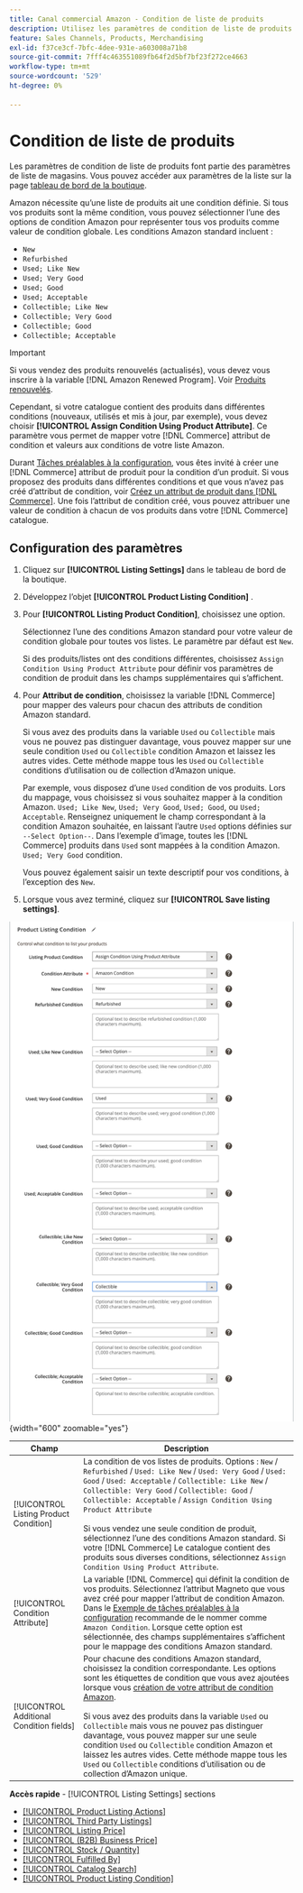 ```yaml
---
title: Canal commercial Amazon - Condition de liste de produits
description: Utilisez les paramètres de condition de liste de produits pour mapper vos produits Commerce à une condition de produit Amazon, telle que "Nouveau" ou "Mise à jour".
feature: Sales Channels, Products, Merchandising
exl-id: f37ce3cf-7bfc-4dee-931e-a603008a71b8
source-git-commit: 7fff4c463551089fb64f2d5bf7bf23f272ce4663
workflow-type: tm+mt
source-wordcount: '529'
ht-degree: 0%

---
```


# Condition de liste de produits

Les paramètres de condition de liste de produits font partie des paramètres de liste de magasins. Vous pouvez accéder aux paramètres de la liste sur la page [tableau de bord de la boutique](./amazon-store-dashboard.md).

Amazon nécessite qu’une liste de produits ait une condition définie. Si tous vos produits sont la même condition, vous pouvez sélectionner l’une des options de condition Amazon pour représenter tous vos produits comme valeur de condition globale. Les conditions Amazon standard incluent :

- `New`
- `Refurbished`
- `Used; Like New`
- `Used; Very Good`
- `Used; Good`
- `Used; Acceptable`
- `Collectible; Like New`
- `Collectible; Very Good`
- `Collectible; Good`
- `Collectible; Acceptable`

>[!IMPORTANT]
>
>Si vous vendez des produits renouvelés (actualisés), vous devez vous inscrire à la variable [!DNL Amazon Renewed Program]. Voir [Produits renouvelés](./renewed-products.md).

Cependant, si votre catalogue contient des produits dans différentes conditions (nouveaux, utilisés et mis à jour, par exemple), vous devez choisir **[!UICONTROL Assign Condition Using Product Attribute]**. Ce paramètre vous permet de mapper votre [!DNL Commerce] attribut de condition et valeurs aux conditions de votre liste Amazon.

Durant [Tâches préalables à la configuration](./amazon-pre-setup-tasks.md), vous êtes invité à créer une [!DNL Commerce] attribut de produit pour la condition d’un produit. Si vous proposez des produits dans différentes conditions et que vous n’avez pas créé d’attribut de condition, voir [Créez un attribut de produit dans [!DNL Commerce]](./ob-creating-magento-attributes.md). Une fois l’attribut de condition créé, vous pouvez attribuer une valeur de condition à chacun de vos produits dans votre [!DNL Commerce] catalogue.

## Configuration des paramètres

1. Cliquez sur **[!UICONTROL Listing Settings]** dans le tableau de bord de la boutique.

1. Développez l’objet **[!UICONTROL Product Listing Condition]** .

1. Pour **[!UICONTROL Listing Product Condition]**, choisissez une option.

   Sélectionnez l’une des conditions Amazon standard pour votre valeur de condition globale pour toutes vos listes. Le paramètre par défaut est `New`.

   Si des produits/listes ont des conditions différentes, choisissez `Assign Condition Using Product Attribute` pour définir vos paramètres de condition de produit dans les champs supplémentaires qui s’affichent.

1. Pour **Attribut de condition**, choisissez la variable [!DNL Commerce] pour mapper des valeurs pour chacun des attributs de condition Amazon standard.

   Si vous avez des produits dans la variable `Used` ou `Collectible` mais vous ne pouvez pas distinguer davantage, vous pouvez mapper sur une seule condition `Used` ou `Collectible` condition Amazon et laissez les autres vides. Cette méthode mappe tous les `Used` ou `Collectible` conditions d’utilisation ou de collection d’Amazon unique.

   Par exemple, vous disposez d’une `Used` condition de vos produits. Lors du mappage, vous choisissez si vous souhaitez mapper à la condition Amazon. `Used; Like New`, `Used; Very Good`, `Used; Good`, ou `Used; Acceptable`. Renseignez uniquement le champ correspondant à la condition Amazon souhaitée, en laissant l’autre `Used` options définies sur `--Select Option--`. Dans l’exemple d’image, toutes les [!DNL Commerce] produits dans `Used` sont mappées à la condition Amazon. `Used; Very Good` condition.

   Vous pouvez également saisir un texte descriptif pour vos conditions, à l’exception des `New`.

1. Lorsque vous avez terminé, cliquez sur **[!UICONTROL Save listing settings]**.

![Condition de liste de produits](assets/amazon-product-listing-condition.png){width="600" zoomable="yes"}

| Champ | Description |
|------------------------------------------|-------------------------------------------------------------------------------------------------------------------------------------------------------------------------------------------------------------------------------------------------------------------------------------------------------------------------------------------------------------------------------------------------------------------------------------------------------------------------------------------------------------------------------------------|
| [!UICONTROL Listing Product Condition] | La condition de vos listes de produits. Options : `New` / `Refurbished` / `Used: Like New` / `Used: Very Good` / `Used: Good` / `Used: Acceptable` / `Collectible: Like New` / `Collectible: Very Good` / `Collectible: Good` / `Collectible: Acceptable` / `Assign Condition Using Product Attribute`<br><br>Si vous vendez une seule condition de produit, sélectionnez l’une des conditions Amazon standard. Si votre [!DNL Commerce] Le catalogue contient des produits sous diverses conditions, sélectionnez `Assign Condition Using Product Attribute`. |
| [!UICONTROL Condition Attribute] | La variable [!DNL Commerce] qui définit la condition de vos produits. Sélectionnez l’attribut Magneto que vous avez créé pour mapper l’attribut de condition Amazon. Dans le [Exemple de tâches préalables à la configuration](./ob-creating-magento-attributes.md) recommande de le nommer comme `Amazon Condition`. Lorsque cette option est sélectionnée, des champs supplémentaires s’affichent pour le mappage des conditions Amazon standard. |
| [!UICONTROL Additional Condition fields] | Pour chacune des conditions Amazon standard, choisissez la condition correspondante. Les options sont les étiquettes de condition que vous avez ajoutées lorsque vous [création de votre attribut de condition Amazon](./ob-creating-magento-attributes.md).<br><br>Si vous avez des produits dans la variable `Used` ou `Collectible` mais vous ne pouvez pas distinguer davantage, vous pouvez mapper sur une seule condition `Used` ou `Collectible` condition Amazon et laissez les autres vides. Cette méthode mappe tous les `Used` ou `Collectible` conditions d’utilisation ou de collection d’Amazon unique. |

**Accès rapide** - [!UICONTROL Listing Settings] sections

- [[!UICONTROL Product Listing Actions]](./product-listing-actions.md)
- [[!UICONTROL Third Party Listings]](./third-party-listing-settings.md)
- [[!UICONTROL Listing Price]](./listing-price.md)
- [[!UICONTROL (B2B) Business Price]](./business-pricing.md)
- [[!UICONTROL Stock / Quantity]](./stock-quantity.md)
- [[!UICONTROL Fulfilled By]](./fulfilled-by.md)
- [[!UICONTROL Catalog Search]](./catalog-search.md)
- [[!UICONTROL Product Listing Condition]](./product-listing-condition.md)
